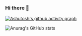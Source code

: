 ### Hi there 👋
[![Ashutosh's github activity graph](https://github-readme-activity-graph.cyclic.app/graph?username=z4nq&theme=github-compact)](https://github.com/ashutosh00710/github-readme-activity-graph)

![Anurag's GitHub stats](https://github-readme-stats.vercel.app/api?username=z4nq&show_icons=true&theme=dark)
